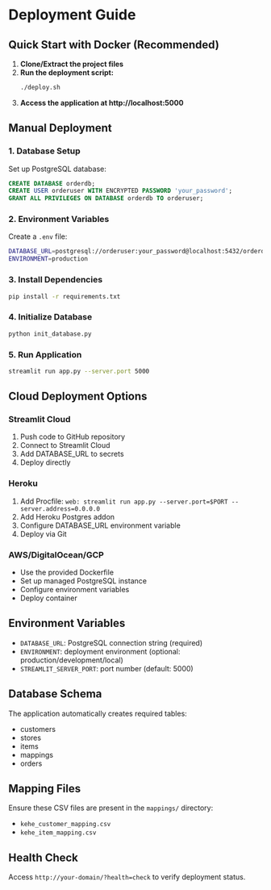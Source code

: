 # Deployment Guide

## Quick Start with Docker (Recommended)

1. **Clone/Extract the project files**
2. **Run the deployment script:**
   ```bash
   ./deploy.sh
   ```
3. **Access the application at http://localhost:5000**

## Manual Deployment

### 1. Database Setup
Set up PostgreSQL database:
```sql
CREATE DATABASE orderdb;
CREATE USER orderuser WITH ENCRYPTED PASSWORD 'your_password';
GRANT ALL PRIVILEGES ON DATABASE orderdb TO orderuser;
```

### 2. Environment Variables
Create a `.env` file:
```bash
DATABASE_URL=postgresql://orderuser:your_password@localhost:5432/orderdb
ENVIRONMENT=production
```

### 3. Install Dependencies
```bash
pip install -r requirements.txt
```

### 4. Initialize Database
```bash
python init_database.py
```

### 5. Run Application
```bash
streamlit run app.py --server.port 5000
```

## Cloud Deployment Options

### Streamlit Cloud
1. Push code to GitHub repository
2. Connect to Streamlit Cloud
3. Add DATABASE_URL to secrets
4. Deploy directly

### Heroku
1. Add Procfile: `web: streamlit run app.py --server.port=$PORT --server.address=0.0.0.0`
2. Add Heroku Postgres addon
3. Configure DATABASE_URL environment variable
4. Deploy via Git

### AWS/DigitalOcean/GCP
- Use the provided Dockerfile
- Set up managed PostgreSQL instance
- Configure environment variables
- Deploy container

## Environment Variables
- `DATABASE_URL`: PostgreSQL connection string (required)
- `ENVIRONMENT`: deployment environment (optional: production/development/local)
- `STREAMLIT_SERVER_PORT`: port number (default: 5000)

## Database Schema
The application automatically creates required tables:
- customers
- stores  
- items
- mappings
- orders

## Mapping Files
Ensure these CSV files are present in the `mappings/` directory:
- `kehe_customer_mapping.csv`
- `kehe_item_mapping.csv`

## Health Check
Access `http://your-domain/?health=check` to verify deployment status.